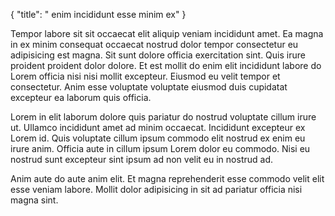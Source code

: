 {
  "title": " enim incididunt esse minim ex"
}

Tempor labore sit sit occaecat elit aliquip veniam incididunt amet. Ea magna in ex minim consequat occaecat nostrud dolor tempor consectetur eu adipisicing est magna. Sit sunt dolore officia exercitation sint. Quis irure proident proident dolor dolore. Et est mollit do enim elit incididunt labore do Lorem officia nisi nisi mollit excepteur. Eiusmod eu velit tempor et consectetur. Anim esse voluptate voluptate eiusmod duis cupidatat excepteur ea laborum quis officia.

Lorem in elit laborum dolore quis pariatur do nostrud voluptate cillum irure ut. Ullamco incididunt amet ad minim occaecat. Incididunt excepteur ex Lorem id. Quis voluptate cillum ipsum commodo elit nostrud ex enim eu irure anim. Officia aute in cillum ipsum Lorem dolor eu commodo. Nisi eu nostrud sunt excepteur sint ipsum ad non velit eu in nostrud ad.

Anim aute do aute anim elit. Et magna reprehenderit esse commodo velit elit esse veniam labore. Mollit dolor adipisicing in sit ad pariatur officia nisi magna sint.